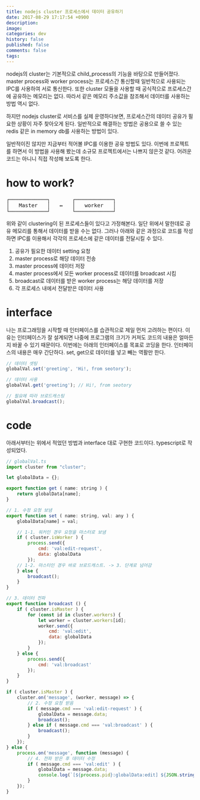 ```yaml
---
title: nodejs cluster 프로세스에서 데이터 공유하기
date: 2017-08-29 17:17:54 +0900
description: 
image: 
categories: dev
history: false
published: false
comments: false
tags:
---
```


nodejs의 cluster는 기본적으로 child_process의 기능을 바탕으로 만들어졌다. master process와 worker process는 프로세스간 통신할때 일반적으로 사용되는 IPC를 사용하여 서로 통신한다. 또한 cluster 모듈을 사용할 때 공식적으로 프로세스간에 공유하는 메모리는 없다. 따라서 같은 메모리 주소값을 참조해서 데이터를 사용하는 방법 역시 없다.

하지만 nodejs cluster로 서비스를 실제 운영하다보면, 프로세스간의 데이터 공유가 필요한 상황이 자주 찾아오게 된다. 일반적으로 해결하는 방법은 공용으로 쓸 수 있는 redis 같은 in memory db를 사용하는 방법이 있다. 

일반적이진 않지만 지금부터 적어볼 IPC를 이용한 공유 방법도 있다. 이번에 프로젝트를 하면서 이 방법을 사용해 봤는데 소규모 프로젝트에서는 나쁘지 않은것 같다. 어려운 코드는 아니니 직접 작성해 보도록 한다.

# how to work?

<pre>
┌────────────┐       ┌────────────┐
│   Master   │   ↔   │   worker   │
└────────────┘       └────────────┘
</pre>

위와 같이 clustering이 된 프로세스들이 있다고 가정해본다. 일단 위에서 말한데로 공유 메모리를 통해서 데이터를 받을 수는 없다. 그러나 아래와 같은 과정으로 코드를 작성하면 IPC를 이용해서 각각의 프로세스에 같은 데이터를 전달시킬 수 있다.

1. 공유가 필요한 데이터 setting 요청
2. master process로 해당 데이터 전송
3. master process에 데이터 저장
4. master process에서 모든 worker process로 데이터를 broadcast 시킴
5. broadcast로 데이터를 받은 worker process는 해당 데이터를 저장
6. 각 프로세스 내에서 전달받은 데이터 사용

# interface

나는 프로그래밍을 시작할 때 인터페이스를 습관적으로 제일 먼저 고려하는 편이다. 이유는 인터페이스가 잘 설계되면 나중에 프로그램의 크기가 커져도 코드의 내용은 얼마든지 바꿀 수 있기 때문이다. 이번에는 아래의 인터페이스를 목표로 코딩을 한다. 인터페이스의 내용은 매우 간단하다. set, get으로 데이터를 넣고 빼는 역활만 한다.

```javascript
// 데이터 셋팅
globalVal.set('greeting', 'Hi!, from seotory');

// 데이터 사용
globalVal.get('greeting'); // Hi!, from seotory

// 필요에 따라 브로드캐스팅
globalVal.broadcast();
```

# code

아래서부터는 위에서 적었던 방법과 interface 대로 구현한 코드이다. typescript로 작성되었다.

```javascript
// globalVal.ts
import cluster from "cluster";

let globalData = {};

export function get ( name: string ) {
    return globalData[name];
}

// 1. 수정 요청 보냄
export function set ( name: string, val: any ) {
    globalData[name] = val;

    // 1-1. 워커인 경우 요청을 마스터로 보냄
    if ( cluster.isWorker ) {
        process.send({
            cmd: 'val:edit-request', 
            data: globalData
        });
    // 1-2. 마스터인 경우 바로 브로드캐스트. -> 3. 단계로 넘어감
    } else {
        broadcast();
    }
}

// 3. 데이터 전파
export function broadcast () {
    if ( cluster.isMaster ) {
        for (const id in cluster.workers) {
            let worker = cluster.workers[id];
            worker.send({
                cmd: 'val:edit',
                data: globalData
            });
        }
    } else {
        process.send({
            cmd: 'val:broadcast'
        });
    }
}

if ( cluster.isMaster ) {
    cluster.on('message', (worker, message) => {
        // 2. 수정 요청 받음
        if ( message.cmd === 'val:edit-request' ) {
            globalData = message.data;
            broadcast();
        } else if ( message.cmd === 'val:broadcast' ) {
            broadcast();
        }
    });
} else {
    process.on('message', function (message) {
        // 4. 전파 받은 후 데이터 수정
        if ( message.cmd === 'val:edit' ) {
            globalData = message.data;
            console.log(`[${process.pid}:globalData:edit] ${JSON.stringify(globalData)}`);
        }
    });
}
```